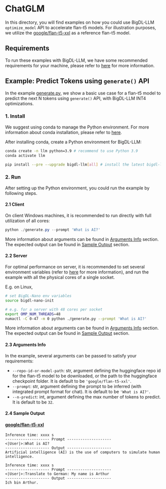 # ChatGLM
In this directory, you will find examples on how you could use BigDL-LLM `optimize_model` API to accelerate flan-t5 models. For illustration purposes, we utilize the [google/flan-t5-xxl](https://huggingface.co/google/flan-t5-xxl) as a reference flan-t5 model.

## Requirements
To run these examples with BigDL-LLM, we have some recommended requirements for your machine, please refer to [here](../README.md#recommended-requirements) for more information.

## Example: Predict Tokens using `generate()` API
In the example [generate.py](./generate.py), we show a basic use case for a flan-t5 model to predict the next N tokens using `generate()` API, with BigDL-LLM INT4 optimizations.
### 1. Install
We suggest using conda to manage the Python environment. For more information about conda installation, please refer to [here](https://docs.conda.io/en/latest/miniconda.html#).

After installing conda, create a Python environment for BigDL-LLM:
```bash
conda create -n llm python=3.9 # recommend to use Python 3.9
conda activate llm

pip install --pre --upgrade bigdl-llm[all] # install the latest bigdl-llm nightly build with 'all' option
```

### 2. Run
After setting up the Python environment, you could run the example by following steps.

#### 2.1 Client
On client Windows machines, it is recommended to run directly with full utilization of all cores:
```powershell
python ./generate.py --prompt 'What is AI?'
```
More information about arguments can be found in [Arguments Info](#23-arguments-info) section. The expected output can be found in [Sample Output](#24-sample-output) section.

#### 2.2 Server
For optimal performance on server, it is recommended to set several environment variables (refer to [here](../README.md#best-known-configuration-on-linux) for more information), and run the example with all the physical cores of a single socket.

E.g. on Linux,
```bash
# set BigDL-Nano env variables
source bigdl-nano-init

# e.g. for a server with 48 cores per socket
export OMP_NUM_THREADS=48
numactl -C 0-47 -m 0 python ./generate.py --prompt 'What is AI?'
```
More information about arguments can be found in [Arguments Info](#23-arguments-info) section. The expected output can be found in [Sample Output](#24-sample-output) section.

#### 2.3 Arguments Info
In the example, several arguments can be passed to satisfy your requirements:

- `--repo-id-or-model-path`: str, argument defining the huggingface repo id for the flan-t5 model to be downloaded, or the path to the huggingface checkpoint folder. It is default to be `'google/flan-t5-xxl'`.
- `--prompt`: str, argument defining the prompt to be inferred (with integrated prompt format for chat). It is default to be `'What is AI?'`.
- `--n-predict`: int, argument defining the max number of tokens to predict. It is default to be `32`.

#### 2.4 Sample Output
#### [google/flan-t5-xxl](https://huggingface.co/google/flan-t5-xxl)
```log
Inference time: xxxx s
-------------------- Prompt --------------------
<|User|>:What is AI?
-------------------- Output --------------------
Artificial intelligence (AI) is the use of computers to simulate human intelligence.
```

```log
Inference time: xxxx s
-------------------- Prompt --------------------
<|User|>:Translate to German: My name is Arthur
-------------------- Output --------------------
Ich bin Arthur.
```
